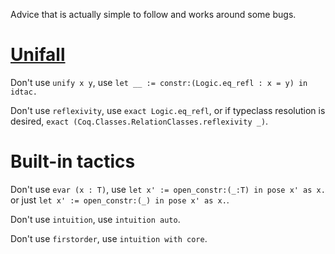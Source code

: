 Advice that is actually simple to follow and works around some bugs.

# [Unifall](https://github.com/coq/coq/pull/7013)

Don't use `unify x y`, use `let __ := constr:(Logic.eq_refl : x = y) in idtac.`

Don't use `reflexivity`, use `exact Logic.eq_refl`, or if typeclass resolution is desired, `exact (Coq.Classes.RelationClasses.reflexivity _)`.

# Built-in tactics

Don't use `evar (x : T)`, use `let x' := open_constr:(_:T) in pose x' as x.` or just `let x' := open_constr:(_) in pose x' as x.`.

Don't use `intuition`, use `intuition auto`.

Don't use `firstorder`, use `intuition with core`.
